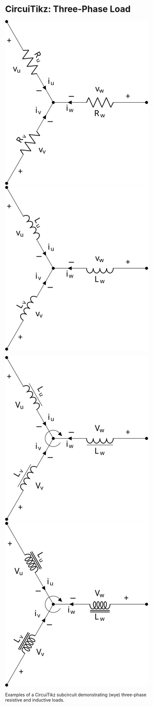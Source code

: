 # CircuiTikz: Three-Phase Load

![image info](example-1.svg "SVG output of wye resistive load")
![image info](example-2.svg "SVG output of wye inductive load")

![image info](example-3.svg "SVG output of wye motor")
![image info](example-4.svg "SVG output of wye motor with cute inductors")

Examples of a CircuiTikz subcircuit demonstrating (wye) three-phase resistive
and inductive loads.
